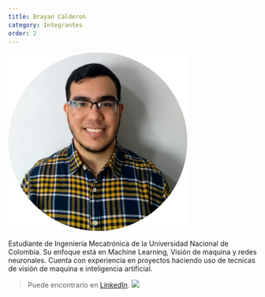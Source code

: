 ```yaml
---
title: Brayan Calderon
category: Integrantes
order: 2
---
```



![Alt text](../../images/Brayan.png?raw=true "Brayan Calderon")

Estudiante de Ingeniería Mecatrónica de la Universidad Nacional de Colombia. Su enfoque está en Machine Learning, Visión de maquina y redes neuronales.
Cuenta con experiencia en proyectos haciendo uso de tecnicas de visión de maquina e inteligencia artificial.

> Puede encontrarlo en [LinkedIn](https://www.linkedin.com/in/brayan-calderon-amorocho/).
![](//placehold.it/800x600)


